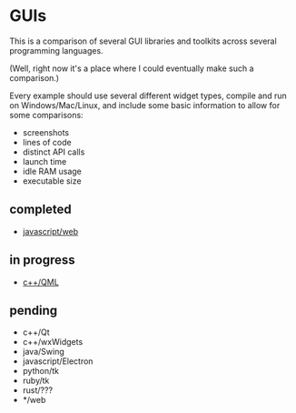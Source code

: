# GUIs

This is a comparison of several GUI libraries and toolkits across several programming languages.

(Well, right now it's a place where I could eventually make such a comparison.)

Every example should use several different widget types, compile and run on Windows/Mac/Linux, and include some basic information to allow for some comparisons:
- screenshots
- lines of code
- distinct API calls
- launch time
- idle RAM usage
- executable size

## completed

- [javascript/web](javascript/web/)

## in progress

- [c++/QML](cpp/qml/)

## pending

- c++/Qt
- c++/wxWidgets
- java/Swing
- javascript/Electron
- python/tk
- ruby/tk
- rust/???
- */web
